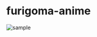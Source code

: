 # furigoma-anime

![sample](https://user-images.githubusercontent.com/84167/38783335-52926dce-413b-11e8-99eb-b81e61a83e21.png)

